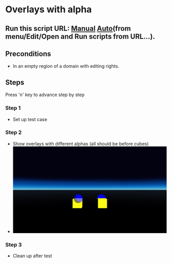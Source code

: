 # Overlays with alpha
## Run this script URL: [Manual](./test.js?raw=true)   [Auto](./testAuto.js?raw=true)(from menu/Edit/Open and Run scripts from URL...).

## Preconditions
- In an empty region of a domain with editing rights.

## Steps
Press 'n' key to advance step by step

### Step 1
- Set up test case
### Step 2
- Show overlays with different alphas (all should be before cubes)
- ![](./ExpectedImage_00000.png)
### Step 3
- Clean up after test
